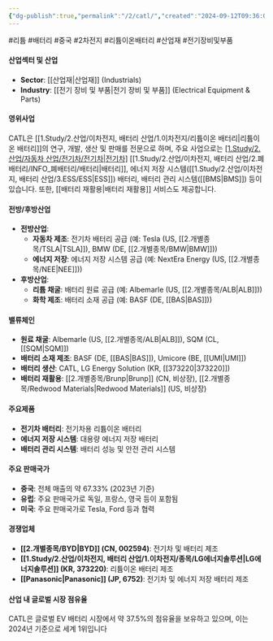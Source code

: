 ```yaml
---
{"dg-publish":true,"permalink":"/2/catl/","created":"2024-09-12T09:36:03.105+09:00","updated":"2025-06-03T20:05:58.171+09:00"}
---
```


#리튬 #배터리 #중국 #2차전지 #리튬이온배터리 #산업재 #전기장비및부품

#### 산업섹터 및 산업

- **Sector**: [[산업재\|산업재]] (Industrials)
- **Industry**: [[전기 장비 및 부품\|전기 장비 및 부품]] (Electrical Equipment & Parts)

#### 영위사업

CATL은 [[1.Study/2.산업/이차전지, 배터리 산업/1.이차전지/리튬이온 배터리\|리튬이온 배터리]]의 연구, 개발, 생산 및 판매를 전문으로 하며, 주요 사업으로는 [[1.Study/2.산업/자동차 산업/전기차/전기차\|전기차]](EV) [[1.Study/2.산업/이차전지, 배터리 산업/2.폐배터리/INFO_폐배터리/배터리\|배터리]], 에너지 저장 시스템([[1.Study/2.산업/이차전지, 배터리 산업/3.ESS/ESS\|ESS]]) 배터리, 배터리 관리 시스템([[BMS\|BMS]]) 등이 있습니다. 또한, [[배터리 재활용\|배터리 재활용]] 서비스도 제공합니다.

#### 전방/후방산업

- **전방산업**:
    - **자동차 제조**: 전기차 배터리 공급 (예: Tesla (US, [[2.개별종목/TSLA\|TSLA]]), BMW (DE, [[2.개별종목/BMW\|BMW]]))
    - **에너지 저장**: 에너지 저장 시스템 공급 (예: NextEra Energy (US, [[2.개별종목/NEE\|NEE]]))
- **후방산업**:
    - **리튬 채굴**: 배터리 원료 공급 (예: Albemarle (US, [[2.개별종목/ALB\|ALB]]))
    - **화학 제조**: 배터리 소재 공급 (예: BASF (DE, [[BAS\|BAS]]))

#### 밸류체인

- **원료 채굴**: Albemarle (US, [[2.개별종목/ALB\|ALB]]), SQM (CL, [[SQM\|SQM]])
- **배터리 소재 제조**: BASF (DE, [[BAS\|BAS]]), Umicore (BE, [[UMI\|UMI]])
- **배터리 생산**: CATL, LG Energy Solution (KR, [[373220\|373220]])
- **배터리 재활용**: [[2.개별종목/Brunp\|Brunp]] (CN, 비상장), [[2.개별종목/Redwood Materials\|Redwood Materials]] (US, 비상장)

#### 주요제품

- **전기차 배터리**: 전기차용 리튬이온 배터리
- **에너지 저장 시스템**: 대용량 에너지 저장 배터리
- **배터리 관리 시스템**: 배터리 성능 및 안전 관리 시스템

#### 주요 판매국가

- **중국**: 전체 매출의 약 67.33% (2023년 기준)
- **유럽**: 주요 판매국가로 독일, 프랑스, 영국 등이 포함됨
- **미국**: 주요 판매국가로 Tesla, Ford 등과 협력

#### 경쟁업체

- **[[2.개별종목/BYD\|BYD]] (CN, 002594)**: 전기차 및 배터리 제조
- **[[1.Study/2.산업/이차전지, 배터리 산업/1.이차전지/종목/LG에너지솔루션\|LG에너지솔루션]] (KR, 373220)**: 리튬이온 배터리 제조
- **[[Panasonic\|Panasonic]] (JP, 6752)**: 전기차 및 에너지 저장 배터리 제조

#### 산업 내 글로벌 시장 점유율

CATL은 글로벌 EV 배터리 시장에서 약 37.5%의 점유율을 보유하고 있으며, 이는 2024년 기준으로 세계 1위입니다

